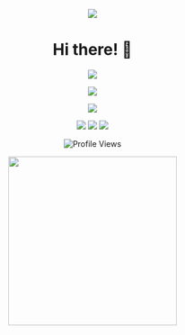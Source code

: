 <p align="center">
  <img src="https://readme-typing-svg.herokuapp.com?font=Fira+Code&weight=600&size=24&pause=1000&color=F7AE2A&center=true&vCenter=true&multiline=true&width=435&height=100&lines=Hey%2C+I'm+Aanish+Rizmy!;A+passionate+developer;Building+awesome+stuff+with+Angular%2C+Python!">
</p>

<h1 align="center">Hi there! 👋</h1>

<p align="center">
  <img src="https://github-readme-stats.vercel.app/api?username=yourusername&show_icons=true&theme=tokyonight" />
</p>

<p align="center">
  <img src="https://github-readme-streak-stats.herokuapp.com/?user=yourusername&theme=tokyonight" />
</p>

<p align="center">
  <img src="https://github.com/yourusername/yourusername/blob/output/github-contribution-grid-snake.svg" />
</p>

<p align="center">
    <img src="https://img.shields.io/badge/Python-%233776AB.svg?style=for-the-badge&logo=python&logoColor=white" />
    <img src="https://img.shields.io/badge/Angular-%23DD0031.svg?style=for-the-badge&logo=angular&logoColor=white" />
    <img src="https://img.shields.io/badge/TensorFlow-%23FF6F00.svg?style=for-the-badge&logo=tensorflow&logoColor=white" />
</p>

<p align="center">
  <img src="https://komarev.com/ghpvc/?username=yourusername&label=Profile+Views&color=brightgreen&style=flat-square" alt="Profile Views" />
</p>

<p align="center">
  <img src="https://media.giphy.com/media/xT9IgzoKnwFNmISR8I/giphy.gif" width="300px">
</p>
